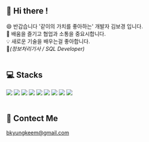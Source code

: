 ## 👋 Hi there !
😄 반갑습니다 '같이의 가치를 좋아하는' 개발자 김보경 입니다.</br>
🥨 배움을 즐기고 협업과 소통을 중요시합니다.</br>
💡 새로운 기술을 배우는걸 좋아합니다.</br>
📝*(정보처리기사 / SQL Developer)*</br></br>

## 💻 Stacks
<div>
       <img src="https://img.shields.io/badge/java-007396?style=for-the-badge&logo=java&logoColor=white">
       <img src="https://img.shields.io/badge/html5-E34F26?style=for-the-badge&logo=html5&logoColor=white">
       <img src="https://img.shields.io/badge/css-1572B6?style=for-the-badge&logo=css3&logoColor=white">
       <img src="https://img.shields.io/badge/oracle-F80000?style=for-the-badge&logo=oracle&logoColor=white">
       <img src="https://img.shields.io/badge/mysql-4479A1?style=for-the-badge&logo=mysql&logoColor=white">
       <img src="https://img.shields.io/badge/spring-6DB33F?style=for-the-badge&logo=spring&logoColor=white">
       <img src="https://img.shields.io/badge/springboot-6DB33F?style=for-the-badge&logo=springboot&logoColor=white">
       <img src="https://img.shields.io/badge/gradle-02303A?style=for-the-badge&logo=gradle&logoColor=white">
       <img src="https://img.shields.io/badge/github-181717?style=for-the-badge&logo=github&logoColor=white">
</div></br>

## 💌 Contect Me 
bkyungkeem@gmail.com

<!--
**kimbokyung1220/kimbokyung1220** is a ✨ _special_ ✨ repository because its `README.md` (this file) appears on your GitHub profile.

Here are some ideas to get you started:

- 🔭 I’m currently working on ...
- 🌱 I’m currently learning ...
- 👯 I’m looking to collaborate on ...
- 🤔 I’m looking for help with ...
- 💬 Ask me about ...
- 📫 How to reach me: ...
-  Pronouns: ...
- ⚡ Fun fact: ...
-->
